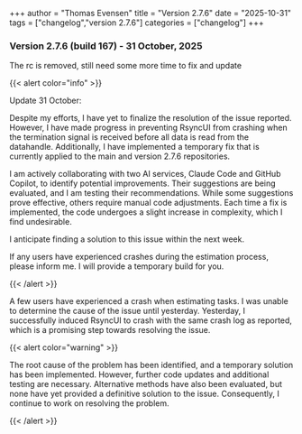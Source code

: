 +++
author = "Thomas Evensen"
title = "Version 2.7.6"
date = "2025-10-31"
tags = ["changelog","version 2.7.6"]
categories = ["changelog"]
+++

### Version 2.7.6 (build 167) - 31 October, 2025 

The rc is removed, still need some more time to fix and update

{{< alert color="info" >}}

Update 31 October:

Despite my efforts, I have yet to finalize the resolution of the issue reported. However, I have made progress in preventing RsyncUI from crashing when the termination signal is received before all data is read from the datahandle. Additionally, I have implemented a temporary fix that is currently applied to the main and version 2.7.6 repositories.

I am actively collaborating with two AI services, Claude Code and GitHub Copilot, to identify potential improvements. Their suggestions are being evaluated, and I am testing their recommendations. While some suggestions prove effective, others require manual code adjustments. Each time a fix is implemented, the code undergoes a slight increase in complexity, which I find undesirable.

I anticipate finding a solution to this issue within the next week.

If any users have experienced crashes during the estimation process, please inform me. I will provide a temporary build for you.

{{< /alert >}}

A few users have experienced a crash when estimating tasks. I was unable to determine the cause of the issue until yesterday. Yesterday, I successfully induced RsyncUI to crash with the same crash log as reported, which is a promising step towards resolving the issue.

{{< alert color="warning" >}}

The root cause of the problem has been identified, and a temporary solution has been implemented. However, further code updates and additional testing are necessary. Alternative methods have also been evaluated, but none have yet provided a definitive solution to the issue. Consequently, I continue to work on resolving the problem.

{{< /alert >}}
